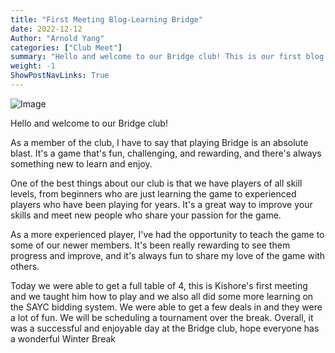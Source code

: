 ```yaml
---
title: "First Meeting Blog-Learning Bridge"
date: 2022-12-12
Author: "Arnold Yang"
categories: ["Club Meet"]
summary: "Hello and welcome to our Bridge club! This is our first blog of a bridge club meeting."
weight: -1
ShowPostNavLinks: True
---
```

![Image](/uploads/12-12-2022-bridge-club.jpg)

Hello and welcome to our Bridge club!

As a member of the club, I have to say that playing Bridge is an absolute blast. It's a game that's fun, challenging, and rewarding, and there's always something new to learn and enjoy.

One of the best things about our club is that we have players of all skill levels, from beginners who are just learning the game to experienced players who have been playing for years. It's a great way to improve your skills and meet new people who share your passion for the game.

As a more experienced player, I've had the opportunity to teach the game to some of our newer members. It's been really rewarding to see them progress and improve, and it's always fun to share my love of the game with others.

Today we were able to get a full table of 4, this is Kishore's first meeting and we taught him how to play and we also all did some more learning on the SAYC bidding system. We were able to get a few deals in and they were a lot of fun. We will be scheduling a tournament over the break. Overall, it was a successful and enjoyable day at the Bridge club, hope everyone has a wonderful Winter Break
